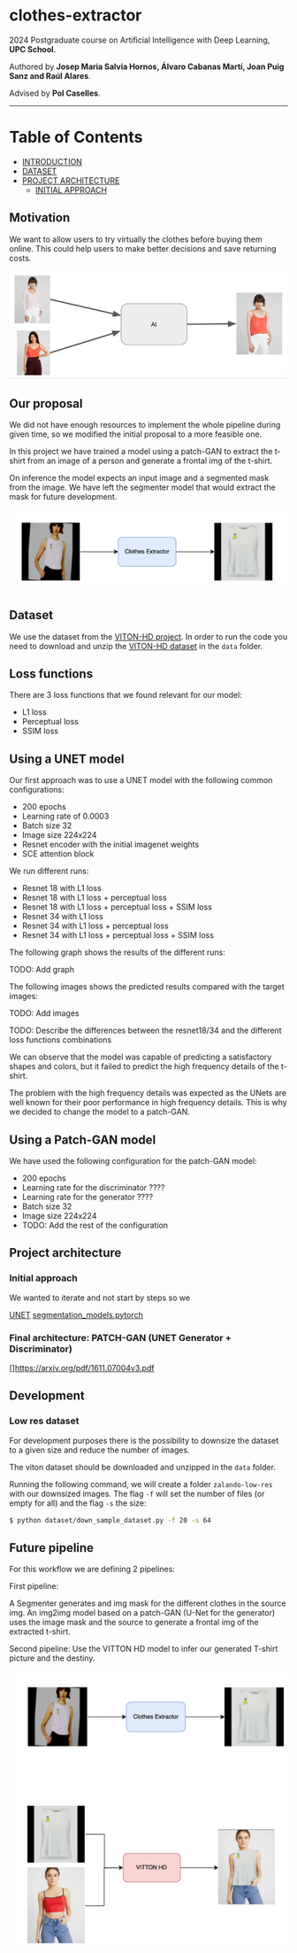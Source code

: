 # clothes-extractor
2024 Postgraduate course on Artificial Intelligence with Deep Learning, **UPC School**.

Authored by **Josep Maria Salvia Hornos, Álvaro Cabanas Martí, Joan Puig Sanz and Raúl Alares**.

Advised by **Pol Caselles**.

---

Table of Contents
=================
  * [INTRODUCTION](#introduction)
  * [DATASET](#dataset)
  * [PROJECT ARCHITECTURE](#project-architecture)
	 * [INITIAL APPROACH](#initial-approach)

## Motivation
We want to allow users to try virtually the clothes before buying them online.
This could help users to make better decisions and save returning costs.

![docs/images/final_objective.png](docs/images/final_objective.png)

## Our proposal
We did not have enough resources to implement the whole pipeline during given time, so we modified the initial proposal to a more feasible one.

In this project we have trained a model using a patch-GAN to extract the t-shirt from an image of a person and generate a frontal img of the t-shirt.

On inference the model expects an input image and a segmented mask from the image. We have left the segmenter model that would extract the mask for future development.

![docs/images/first_pipeline.png](docs/images/first_pipeline.png)

## Dataset
We use the dataset from the [VITON-HD project](https://github.com/shadow2496/VITON-HD).
In order to run the code you need to download and unzip the [VITON-HD dataset](https://github.com/shadow2496/VITON-HD?tab=readme-ov-file#dataset) in the `data` folder.

## Loss functions
There are 3 loss functions that we found relevant for our model:
* L1 loss
* Perceptual loss
* SSIM loss

## Using a UNET model
Our first approach was to use a UNET model with the following common configurations:

* 200 epochs
* Learning rate of 0.0003
* Batch size 32
* Image size 224x224
* Resnet encoder with the initial imagenet weights 
* SCE attention block

We run different runs:

* Resnet 18 with L1 loss
* Resnet 18 with L1 loss + perceptual loss
* Resnet 18 with L1 loss + perceptual loss + SSIM loss
* Resnet 34 with L1 loss
* Resnet 34 with L1 loss + perceptual loss
* Resnet 34 with L1 loss + perceptual loss + SSIM loss

The following graph shows the results of the different runs:

TODO: Add graph

The following images shows the predicted results compared with the target images:

TODO: Add images

TODO: Describe the differences between the resnet18/34 and the different loss functions combinations 

We can observe that the model was capable of predicting a satisfactory shapes and colors, but it failed to predict the high frequency details of the t-shirt.

The problem with the high frequency details was expected as the UNets are well known for their poor performance in high frequency details. This is why we decided to change the model to a patch-GAN.

## Using a Patch-GAN model
We have used the following configuration for the patch-GAN model:

* 200 epochs
* Learning rate for the discriminator ????
* Learning rate for the generator ????
* Batch size 32
* Image size 224x224
* TODO: Add the rest of the configuration

## Project architecture
### Initial approach
We wanted to iterate and not start  by steps so we

[UNET](https://arxiv.org/abs/1505.04597)
[segmentation_models.pytorch](https://github.com/qubvel/segmentation_models.pytorch)

### Final architecture: PATCH-GAN (UNET Generator + Discriminator)
[]https://arxiv.org/pdf/1611.07004v3.pdf


## Development
### Low res dataset
For development purposes there is the possibility to downsize the dataset to a given size and reduce the number of images.

The viton dataset should be downloaded and unzipped in the `data` folder.

Running the following command, we will create a folder `zalando-low-res` with our downsized images.
The flag `-f` will set the number of files (or empty for all) and the flag `-s` the size: 

```bash
$ python dataset/down_sample_dataset.py -f 20 -s 64
```


## Future pipeline
For this workflow we are defining 2 pipelines:

First pipeline:

A Segmenter generates and img mask for the different clothes in the source img.
An img2img model based on a patch-GAN (U-Net for the generator) uses the image mask and the source to generate a frontal img of the extracted t-shirt.

Second pipeline:
Use the VITTON HD model to infer our generated T-shirt picture and the destiny.

![docs/images/two_pipelines.png](docs/images/two_pipelines.png)